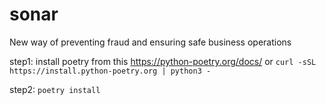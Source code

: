 # sonar
New way of preventing fraud and ensuring safe business operations

step1:
install poetry from this https://python-poetry.org/docs/ or 
`curl -sSL https://install.python-poetry.org | python3 -`

step2:
`poetry install`